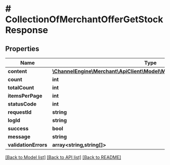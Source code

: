 # # CollectionOfMerchantOfferGetStockResponse

## Properties

Name | Type | Description | Notes
------------ | ------------- | ------------- | -------------
**content** | [**\ChannelEngine\Merchant\ApiClient\Model\MerchantOfferGetStockResponse[]**](MerchantOfferGetStockResponse.md) |  | [optional]
**count** | **int** |  | [optional]
**totalCount** | **int** |  | [optional]
**itemsPerPage** | **int** |  | [optional]
**statusCode** | **int** |  | [optional]
**requestId** | **string** |  | [optional]
**logId** | **string** |  | [optional]
**success** | **bool** |  | [optional]
**message** | **string** |  | [optional]
**validationErrors** | **array<string,string[]>** |  | [optional]

[[Back to Model list]](../../README.md#models) [[Back to API list]](../../README.md#endpoints) [[Back to README]](../../README.md)
